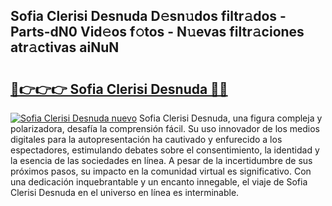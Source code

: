 ## Sofia Clerisi Desnuda D𝚎sn𝚞dos filtr𝚊dos - Parts-dN0 Vid𝚎os f𝚘tos - N𝚞evas filtr𝚊ciones atr𝚊ctivas aiNuN

# <h2><a href="http://mbci2q.tromn.icu/?c=Sofia+Clerisi+Desnuda">🔗👉👉👉 Sofia Clerisi Desnuda 🔗🔗</a></h2>

[![Sofia Clerisi Desnuda nuevo](https://i.imgur.com/pEAQMta.gif)](http://mbci2q.tromn.icu/?c=Sofia+Clerisi+Desnuda)
Sofia Clerisi Desnuda, una figura compleja y polarizadora, desafía la comprensión fácil. Su uso innovador de los medios digitales para la autopresentación ha cautivado y enfurecido a los espectadores, estimulando debates sobre el consentimiento, la identidad y la esencia de las sociedades en línea. A pesar de la incertidumbre de sus próximos pasos, su impacto en la comunidad virtual es significativo. Con una dedicación inquebrantable y un encanto innegable, el viaje de Sofia Clerisi Desnuda en el universo en línea es interminable.
